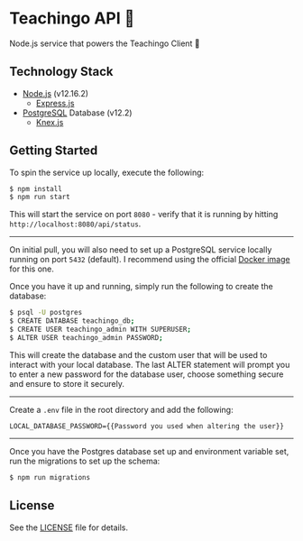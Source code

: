 # Teachingo API 🧠

Node.js service that powers the Teachingo Client 🚀

## Technology Stack

- [Node.js](https://nodejs.org/en/) (v12.16.2)
    - [Express.js](https://expressjs.com/)
- [PostgreSQL](https://www.postgresql.org/) Database (v12.2)
    - [Knex.js](https://knexjs.org/)

## Getting Started

To spin the service up locally, execute the following:

```bash
$ npm install
$ npm run start
```

This will start the service on port `8080` - verify that it is running by hitting `http://localhost:8080/api/status`.

---

On initial pull, you will also need to set up a PostgreSQL service locally running on port `5432` (default). I recommend using the official [Docker image](https://hub.docker.com/_/postgres) for this one.

Once you have it up and running, simply run the following to create the database:

```bash
$ psql -U postgres
$ CREATE DATABASE teachingo_db;
$ CREATE USER teachingo_admin WITH SUPERUSER;
$ ALTER USER teachingo_admin PASSWORD;
```

This will create the database and the custom user that will be used to interact with your local database. The last ALTER statement will prompt you to enter a new password for the database user, choose something secure and ensure to store it securely.

---

Create a `.env` file in the root directory and add the following:

```
LOCAL_DATABASE_PASSWORD={{Password you used when altering the user}}
```

---

Once you have the Postgres database set up and environment variable set, run the migrations to set up the schema:

```bash
$ npm run migrations
```

## License

See the [LICENSE](LICENSE) file for details.
